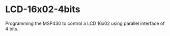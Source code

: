 # LCD-16x02-4bits

Programming the MSP430 to control a LCD 16x02 using parallel interface of 4 bits.
